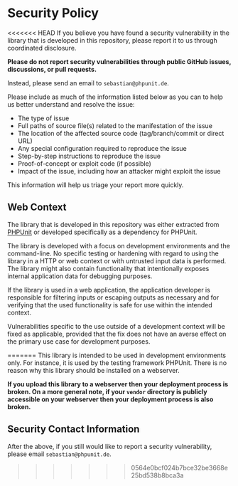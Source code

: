# Security Policy

<<<<<<< HEAD
If you believe you have found a security vulnerability in the library that is developed in this repository, please report it to us through coordinated disclosure.

**Please do not report security vulnerabilities through public GitHub issues, discussions, or pull requests.**

Instead, please send an email to `sebastian@phpunit.de`.

Please include as much of the information listed below as you can to help us better understand and resolve the issue:

* The type of issue
* Full paths of source file(s) related to the manifestation of the issue
* The location of the affected source code (tag/branch/commit or direct URL)
* Any special configuration required to reproduce the issue
* Step-by-step instructions to reproduce the issue
* Proof-of-concept or exploit code (if possible)
* Impact of the issue, including how an attacker might exploit the issue

This information will help us triage your report more quickly.

## Web Context

The library that is developed in this repository was either extracted from [PHPUnit](https://github.com/sebastianbergmann/phpunit) or developed specifically as a dependency for PHPUnit.

The library is developed with a focus on development environments and the command-line. No specific testing or hardening with regard to using the library in a HTTP or web context or with untrusted input data is performed. The library might also contain functionality that intentionally exposes internal application data for debugging purposes.

If the library is used in a web application, the application developer is responsible for filtering inputs or escaping outputs as necessary and for verifying that the used functionality is safe for use within the intended context.

Vulnerabilities specific to the use outside of a development context will be fixed as applicable, provided that the fix does not have an averse effect on the primary use case for development purposes.

=======
This library is intended to be used in development environments only. For instance, it is used by the testing framework PHPUnit. There is no reason why this library should be installed on a webserver.

**If you upload this library to a webserver then your deployment process is broken. On a more general note, if your `vendor` directory is publicly accessible on your webserver then your deployment process is also broken.**

## Security Contact Information

After the above, if you still would like to report a security vulnerability, please email `sebastian@phpunit.de`.
>>>>>>> 0564e0bcf024b7bce32be3668e25bd538b8bca3a
